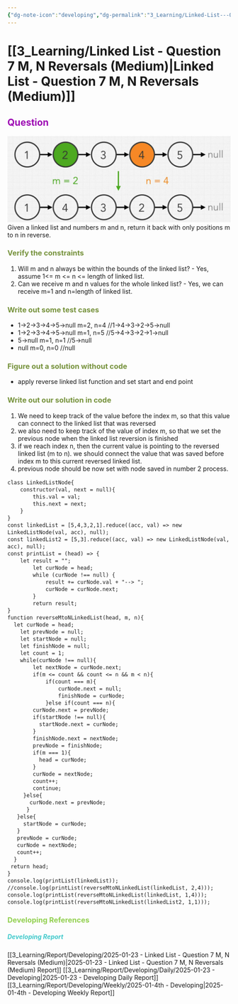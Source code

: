 ```yaml
---
{"dg-note-icon":"developing","dg-permalink":"3_Learning/Linked-List---Question-7-M,-N-Reversals-(Medium)","created-date":"2025-01-23 3:39:08 pm","date":"2025-01-23","type":"developing","tags":["developing"],"aliases":null,"name":"Linked List - Question 7 M, N Reversals (Medium)","courseName":"Master the Coding Interview Big Tech (FAANG) Interviews","dg-publish":true,"permalink":"/3_Learning/Linked-List---Question-7-M,-N-Reversals-(Medium)/","dgPassFrontmatter":true,"noteIcon":"developing"}
---
```



# [[3_Learning/Linked List - Question 7 M, N Reversals (Medium)\|Linked List - Question 7 M, N Reversals (Medium)]]
## <font color="#9d0ab3">Question</font>
![Utilities/Images/Pasted image 20250123154056.jpeg](/img/user/Utilities/Images/Pasted%20image%2020250123154056.jpeg)
Given a linked list and numbers m and n, return it back with only positions m to n in reverse.

### <font color="#76923c">Verify the constraints</font>
1. Will m and n always be within the bounds of the linked list? - Yes, assume 1<= m <= n <= length of linked list.
2. Can we receive m and n values for the whole linked list? - Yes, we can receive m=1 and n=length of linked list.

### <font color="#76923c">Write out some test cases</font>
- 1->2->3->4->5->null m=2, n=4 //1->4->3->2->5->null
- 1->2->3->4->5->null m=1, n=5 //5->4->3->2->1->null
- 5->null m=1, n=1 //5->null
- null m=0, n=0 //null

### <font color="#76923c">Figure out a solution without code</font>
- apply reverse linked list function and set start and end point

### <font color="#76923c">Write out our solution in code</font>
1. We need to keep track of the value before the index m, so that this value can connect to the linked list that was reversed
2. we also need to keep track of the value of index m, so that we set the previous node when the linked list reversion is finished 
3. if we reach index n, then the current value is pointing to the reversed linked list (m to n). we should connect the value that was saved before index m to this current reversed linked list. 
4. previous node should be now set with node saved in number 2 process.

```run-js
class LinkedListNode{
	constructor(val, next = null){
		this.val = val;
		this.next = next;
	}
}
const linkedList = [5,4,3,2,1].reduce((acc, val) => new LinkedListNode(val, acc), null);
const linkedList2 = [5,3].reduce((acc, val) => new LinkedListNode(val, acc), null);
const printList = (head) => {
	let result = "";
        let curNode = head;
        while (curNode !== null) {
            result += curNode.val + "--> ";
            curNode = curNode.next;
        }
        return result;
}
function reverseMtoNLinkedList(head, m, n){
  let curNode = head;
    let prevNode = null;
    let startNode = null;
    let finishNode = null;
    let count = 1;
    while(curNode !== null){
        let nextNode = curNode.next;
        if(m <= count && count <= n && m < n){
            if(count === m){
                curNode.next = null;
                finishNode = curNode;
            }else if(count === n){
        curNode.next = prevNode;
        if(startNode !== null){
          startNode.next = curNode;
        }
        finishNode.next = nextNode;
        prevNode = finishNode;  
        if(m === 1){
          head = curNode;
        }
        curNode = nextNode;
        count++;
        continue;
     }else{
       curNode.next = prevNode;
      }
   }else{
     startNode = curNode;
   }
   prevNode = curNode;
   curNode = nextNode;
   count++;
  }
 return head;
}
console.log(printList(linkedList));
//console.log(printList(reverseMtoNLinkedList(linkedList, 2,4)));
console.log(printList(reverseMtoNLinkedList(linkedList, 1,4)));
console.log(printList(reverseMtoNLinkedList(linkedList2, 1,1)));
```


















### <font color="#92d050">Developing References</font>
##### <font color="#41c9cb">Developing Report</font>
[[3_Learning/Report/Developing/2025-01-23 - Linked List - Question 7 M, N Reversals (Medium)\|2025-01-23 - Linked List - Question 7 M, N Reversals (Medium) Report]]
[[3_Learning/Report/Developing/Daily/2025-01-23 - Developing\|2025-01-23 - Developing Daily Report]]
[[3_Learning/Report/Developing/Weekly/2025-01-4th - Developing\|2025-01-4th - Developing Weekly Report]]





